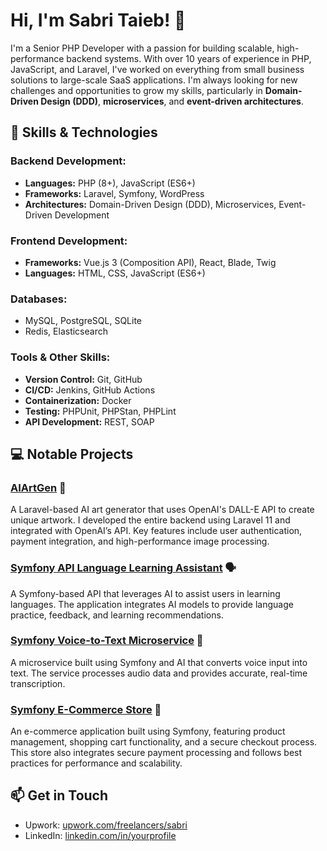 # Hi, I'm Sabri Taieb! 👋

I'm a Senior PHP Developer with a passion for building scalable, high-performance backend systems. With over 10 years of experience in PHP, JavaScript, and Laravel, I've worked on everything from small business solutions to large-scale SaaS applications. I'm always looking for new challenges and opportunities to grow my skills, particularly in **Domain-Driven Design (DDD)**, **microservices**, and **event-driven architectures**.

## 🔧 Skills & Technologies

### Backend Development:
- **Languages:** PHP (8+), JavaScript (ES6+)
- **Frameworks:** Laravel, Symfony, WordPress
- **Architectures:** Domain-Driven Design (DDD), Microservices, Event-Driven Development

### Frontend Development:
- **Frameworks:** Vue.js 3 (Composition API), React, Blade, Twig
- **Languages:** HTML, CSS, JavaScript (ES6+)

### Databases:
- MySQL, PostgreSQL, SQLite
- Redis, Elasticsearch

### Tools & Other Skills:
- **Version Control:** Git, GitHub
- **CI/CD:** Jenkins, GitHub Actions
- **Containerization:** Docker
- **Testing:** PHPUnit, PHPStan, PHPLint
- **API Development:** REST, SOAP

## 💻 Notable Projects

### [AIArtGen](https://github.com/delabon/aiartgen) 🎨
A Laravel-based AI art generator that uses OpenAI's DALL-E API to create unique artwork. I developed the entire backend using Laravel 11 and integrated with OpenAI’s API. Key features include user authentication, payment integration, and high-performance image processing.

### [Symfony API Language Learning Assistant](https://github.com/delabon/symfony-api-language-learning-assistant-using-ai) 🗣️
A Symfony-based API that leverages AI to assist users in learning languages. The application integrates AI models to provide language practice, feedback, and learning recommendations.

### [Symfony Voice-to-Text Microservice](https://github.com/delabon/symfony-voice-to-text-using-ai-microservice) 🎤
A microservice built using Symfony and AI that converts voice input into text. The service processes audio data and provides accurate, real-time transcription.

### [Symfony E-Commerce Store](https://github.com/delabon/symfony-store) 🛒
An e-commerce application built using Symfony, featuring product management, shopping cart functionality, and a secure checkout process. This store also integrates secure payment processing and follows best practices for performance and scalability.

## 📫 Get in Touch

- Upwork: [upwork.com/freelancers/sabri](https://www.upwork.com/freelancers/sabri)
- LinkedIn: [linkedin.com/in/yourprofile](https://linkedin.com/in/yourprofile)
